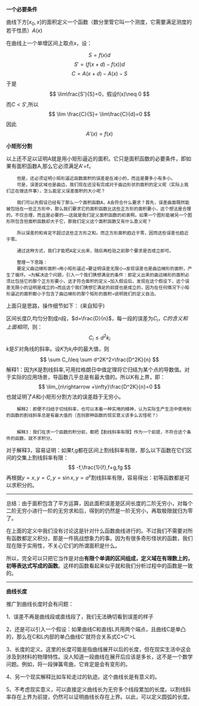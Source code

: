 **一个必要条件**

曲线下方$[x_0,x]$的面积定义一个函数（数分里管它叫一个测度，它需要满足测度的若干性质）$A(x)$



在曲线上一个单增区间上取点x，设：

$$
S=f(x)d
$$
$$
S'=(f(x+d)-f(x))d 
$$
$$
C=A(x+d)-A(x)-S
$$
于是
$$
\lim\frac{S'}{S}=0，假设f(x)\neq 0
$$
而$C<S'$,所以
$$
\lim \frac{C}{S}=
\lim\frac{C}{d}=0
$$
因此
$$
A'(x)=f(x)
$$

**小矩形分割**



以上还不足以证明A就是用小矩形逼近的面积。它只是面积函数的必要条件，即如果有面积函数A,那么它必须满足A'=f。


        但是，还必须证明小矩形逼近函数面积的误差是在减小的，而且是要多小有多小。
        可是，误差区域也是曲边，我们现在还没有完成对于曲边形状的面积的定义呢（实际上我们正在做这件事），怎么能定义误差面积的大小呢？

        我们可以先假设已经有了那么一个面积函数A，A会符合什么要求？首先，误差曲面既然能被包括在一些正方形中，那么我们要求它的面积函数比这些正方形的面积要小，这个想法是合理的。不仅合理，而且是必要的——这就是我们定义面积函数的初衷啊。如果一个图形能被另一个图形所包含但面积函数却大于它，那我们定义这个面积函数又有什么意义呢？

        所以误差的和肯定不超过这些正方形之和。而正方形面积趋近于零，因而这些误差也趋近于零。

        通过这种方式，我们才能把A定义出来，随后再检验之前那个要求是否成立即可。

        整理一下思路：
        要定义曲边梯形面积→用小矩形逼近→要证明误差无限小→发现误差也是曲边梯形的面积，产生了循环。→为解决这个问题，引入一个我们猜想满足的条件：即定义出来的曲边梯形的面积必须比包括它的那个正方形要小，这才符合面积的定义→加入假设后，发现在这个假设下，这个误差无限小的证明是成立的→而且这个我们猜想它满足的前提也是成立的，因为在任何情况下小矩形逼近的面积都小于包含了曲边梯形的那个矩形的面积→说明我们的定义自洽。

上面只是思路，操作细节如下：
(来自知乎)

区间长度$D$,均匀分割成n段，$d=\frac{D}{n}$，每一段的误差为$C_i，C的含义和上面相同$，则：
$$
C_i\leq d^2k_i
$$
$k$是$S'$对角线的斜率。设$K$为$k_i$中的最大值，则
$$
\sum C_i\leq \sum d^2K^2=\frac{D^2K}{n}
$$
        解释1：因为K是割线斜率,可用拉格朗日中值定理将它归结为某个点的导数值。对于实际的应用场景，导函数几乎总是有最大值的。所以K有上界，即：
$$
\lim_{n\rightarrow +\infty}\frac{D^2K}{n}=0
$$
也就证明了$A$和小矩形分割方法的误差趋于无穷小。


        解释2：即便不归结于切线斜率，也可以本着一种实用的精神，认为实际生产生活中使用到的函数的割线斜率总是有最大值的（否则那种函数的现实意义该多么古怪呢？）


        解释3：我们在求一个函数的积分前，都把【割线斜率有限】作为一个前提，不符合这个条件的函数，就不求积分。

对于解释3，容易证明：如果f,g都在区间上割线斜率有限，那么以下函数在它们区间的交集上割线斜率有限：
$$
-f,\frac{1}{f},f+g,fg
$$
再根据$y=x,y=C,y=\sin x,y=a^x$割线斜率有限，容易得出：初等函数都是可以求积分的。

---

总结：由于面积包含了平方运算，因此面积误差是区间长度的二阶无穷小，对每个二阶无穷小进行一阶的无穷求和后，得到的仍然是一阶无穷小，再取极限就归为零了。

在上面的定义中我们没有讨论这是针对什么函数曲线进行的。不过我们不需要对所有函数都定义积分，那是一件挑战想象力的事。因为有很多奇形怪状的函数，我们现在限于实用性，不关心它们的所谓面积是什么。

所以，完全可以只把它当作是对由**有限个单调的区间组成，定义域在有理数上的，初等表达式写成的函数**。这样的函数看起来似乎就和我们分析过程中的函数是一致的。

---
**曲线长度**

推广到曲线长度时会有问题：

1、误差不再是曲线段或直线段了，我们无法确切看到误差的样子

2、还是可以引入一个假设：如果曲线C和直线L共用两个端点，且曲线C是单凸的，那么在C和L内部的单凸曲线C'就符合关系式C>C'>L

3、长度的定义。这里的长度可能是指曲线展开以后的长度，但在现实生活中这会涉及到材料的物理特性。没人知道一段曲线在展开后应该是多长，这不是一个数学问题。例如，将一段弹簧弯曲，它肯定是会有变形的。


4、另一个现实解释比如车轮走过的轨迹。这个曲线长是有意义的。


5、不考虑现实意义，可以直接定义曲线长为无穷多个线段累加的长度。以割线斜率存在上界为前提，仍然可以证明曲线长存在上界。以此，可以定义圆弧的长度。
